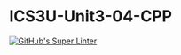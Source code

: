 # ICS3U-Unit3-04-CPP

[![GitHub's Super Linter](https://github.com/michael-clermont1/ICS3U-Unit3-04-CPP/workflows/GitHub's%20Super%20Linter/badge.svg)](https://github.com/michael-clermont1/ICS3U-Unit3-04-CPP/actions)
